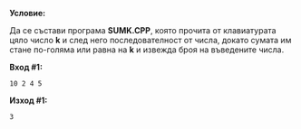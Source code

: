 **Условие:**

Да се състави програма **SUMK.CPP**, която прочита от клавиатурата цяло число **k** и след него последователност от числа, докато сумата им стане по-голяма или равна на **k** и извежда броя на въведените числа.

**Вход #1:**

	10 2 4 5

**Изход #1:**

	3

